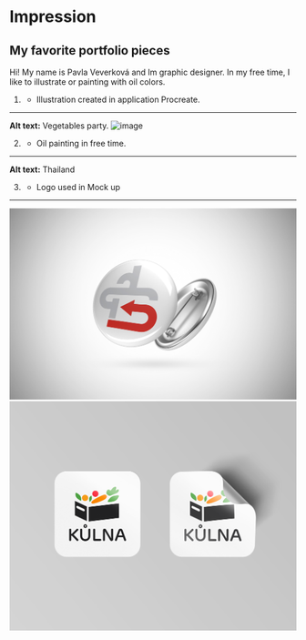 # Impression 

## My favorite portfolio pieces

Hi!
My name is Pavla Veverková and Im graphic designer. In my free time, I like to illustrate or painting with oil colors. 

1. - Illustration created in application Procreate.
---
**Alt text:** Vegetables party. 
![image](Ilustrace.png)

2. - Oil painting in free time.
---

**Alt text:** Thailand 


3. - Logo used in Mock up
---
![image](ODZNAK.jpg)
![image](samolepky.png)
